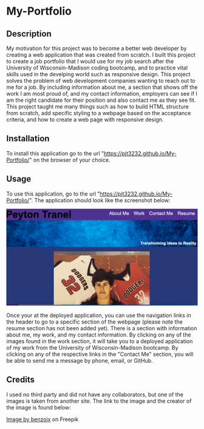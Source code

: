 # My-Portfolio

## Description
My motivation for this project was to become a better web developer by creating a web application that was created from scratch. I built this project to create a job portfolio that I would use for my job search after the University of Wisconsin-Madison coding bootcamp, and to practice vital skills used in the develping world such as responsive design. This project solves the problem of web development companies wanting to reach out to me for a job. By including information about me, a section that shows off the work I am most proud of, and my contact information, employers can see if I am the right candidate for their position and also contact me as they see fit. This project taught me many things such as how to build HTML structure from scratch, add specific styling to a webpage based on the acceptance criteria, and how to create a web page with responsive design.

## Installation
To install this application go to the url "https://pjt3232.github.io/My-Portfolio/" on the browser of your choice.

## Usage
To use this application, go to the url "https://pjt3232.github.io/My-Portfolio/". The application should look like the screenshot below:

![Screenshot of the deployed application](./assets/images/My-Portfolio-Screenshot.png)

Once your at the deployed application, you can use the navigation links in the header to go to a specific section of the webpage (please note the resume section has not been added yet). There is a section with information about me, my work, and my contact information. By clicking on any of the images found in the work section, it will take you to a deployed application of my work from the University of Wisconsin-Madison bootcamp. By clicking on any of the respective links in the "Contact Me" section, you will be able to send me a message by phone, email, or GitHub.

## Credits
I used no third party and did not have any collaborators, but one of the images is taken from another site. The link to the image and the creator of the image is found below:

<a href="https://www.freepik.com/free-photo/abstract-grunge-decorative-relief-navy-blue-stucco-wall-texture-wide-angle-rough-colored-background_11712554.htm#query=background&position=0&from_view=keyword&track=sph">Image by benzoix</a> on Freepik
